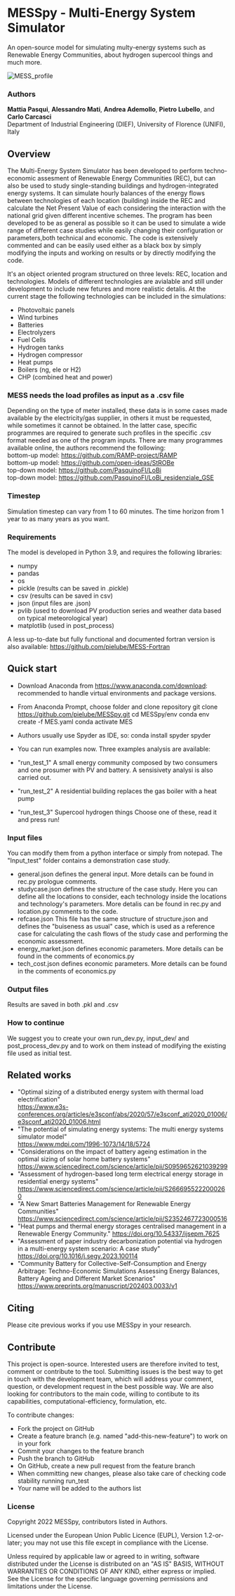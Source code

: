 # MESSpy - Multi-Energy System Simulator
An open-source model for simulating multy-energy systems such as Renewable Energy Communities, about hydrogen supercool things and much more.

![MESS_profile](https://github.com/pielube/MESSpy/assets/83342584/50ef84a3-302f-426c-b211-f953b5680db2)


### Authors
**Mattia Pasqui**, **Alessandro Mati**, **Andrea Ademollo**, **Pietro Lubello**,  and **Carlo Carcasci**\
Department of Industrial Engineering (DIEF), University of Florence (UNIFI), Italy

## Overview
The Multi-Energy System Simulator has been developed to perform techno-economic assesment of Renewable Energy Communities (REC), but can also be used to study single-standing buildings and hydrogen-integrated energy systems.
It can simulate hourly balances of the energy flows between technologies of each location (building) inside the REC and calculate the Net Present Value of each considering the interaction with the national grid given different incentive schemes. The program has been developed to be as general as possible so it can be used to simulate a wide range of different case studies while easily changing their configuration or parameters,both technical and economic.
The code is extensively commented and can be easily used either as a black box by simply modifying the inputs and working on results or by directly modifying the code.

It's an object oriented program structured on three levels: REC, location and technologies.
Models of different technologies are avialable and still under development to include new fetures and more realistic detalis. At the current stage the following technologies can be included in the simulations:
- Photovoltaic panels
- Wind turbines
- Batteries
- Electrolyzers
- Fuel Cells
- Hydrogen tanks
- Hydrogen compressor
- Heat pumps
- Boilers (ng, ele or H2)
- CHP (combined heat and power)

### MESS needs the load profiles as input as a .csv file
Depending on the type of meter installed, these data is in some cases made available by the electricity/gas supplier, in others it must be requested, while sometimes it cannot be obtained. In the latter case, specific programmes are required to generate such profiles in the specific .csv format needed as one of the program inputs. There are many programmes available online, the authors recommend the following:\
bottom-up model: https://github.com/RAMP-project/RAMP \
bottom-up model: https://github.com/open-ideas/StROBe \
top-down model: https://github.com/PasquinoFI/LoBi \
top-down model: https://github.com/PasquinoFI/LoBi_residenziale_GSE

### Timestep
Simulation timestep can vary from 1 to 60 minutes. The time horizon from 1 year to as many years as you want.

### Requirements
The model is developed in Python 3.9, and requires the following libraries:
- numpy
- pandas
- os
- pickle (results can be saved in .pickle)
- csv (results can be saved in csv)
- json (input files are .json)
- pvlib (used to download PV production series and weather data based on typical meteorological year)
- matplotlib (used in post_process)

A less up-to-date but fully functional and documented fortran version is also available:
https://github.com/pielube/MESS-Fortran

## Quick start
- Download Anaconda from https://www.anaconda.com/download: recommended to handle virtual environments and package versions.

- From Anaconda Prompt, choose folder and clone repository
	git clone https://github.com/pielube/MESSpy.git
	cd MESSpy/env
	conda env create -f MES.yaml
	conda activate MES
- Authors usually use Spyder as IDE, so:
	conda install spyder
	spyder

- You can run examples now. Three examples analysis are available:
- "run_test_1" A small energy community composed by two consumers and one prosumer with PV and battery. A sensisivety analysi is also carried out.
- "run_test_2" A residential building replaces the gas boiler with a heat pump
- "run_test_3" Supercool hydrogen things
Choose one of these, read it and press run!

### Input files
You can modify them from a python interface or simply from notepad. The "Input_test" folder contains a demonstration case study. 
- general.json defines the general input. More details can be found in rec.py prologue comments.
- studycase.json defines the structure of the case study. Here you can define all the locations to consider, each technology inside the locations and technology's parameters. More detalis can be found in rec.py and location.py comments to the code.
- refcase.json This file has the same structure of structure.json and defines the "buiseness as usual" case, which is used as a reference case for calculating the cash flows of the study case and performing the economic assessment.
- energy_market.json defines economic parameters. More details can be found in the comments of economics.py
- tech_cost.json defines economic parameters. More details can be found in the comments of economics.py

### Output files
Results are saved in both .pkl and .csv

### How to continue
We suggest you to create your own run_dev.py, input_dev/ and post_process_dev.py and to work on them instead of modifying the existing file used as initial test. 

## Related works
- "Optimal sizing of a distributed energy system with thermal load electrification"\
https://www.e3s-conferences.org/articles/e3sconf/abs/2020/57/e3sconf_ati2020_01006/e3sconf_ati2020_01006.html
- "The potential of simulating energy systems: The multi energy systems simulator model"\
https://www.mdpi.com/1996-1073/14/18/5724
- "Considerations on the impact of battery ageing estimation in the optimal sizing of solar home battery systems" https://www.sciencedirect.com/science/article/pii/S0959652621039299
- "Assessment of hydrogen-based long term electrical energy storage in residential energy systems"
https://www.sciencedirect.com/science/article/pii/S2666955222000260
- "A New Smart Batteries Management for Renewable Energy Communities"                                                   
https://www.sciencedirect.com/science/article/pii/S2352467723000516
- "Heat pumps and thermal energy storages centralised management in a Renewable Energy Community."
https://doi.org/10.54337/ijsepm.7625
- "Assessment of paper industry decarbonization potential via hydrogen in a multi-energy system scenario: A case study"
https://doi.org/10.1016/j.segy.2023.100114
- "Community Battery for Collective-Self-Consumption and Energy Arbitrage: Techno-Economic Simulations Assessing Energy Balances, Battery Ageing and Different Market Scenarios"
https://www.preprints.org/manuscript/202403.0033/v1

## Citing
Please cite previous works if you use MESSpy in your research.

## Contribute
This project is open-source. Interested users are therefore invited to test, comment or contribute to the tool. Submitting issues is the best way to get in touch with the development team, which will address your comment, question, or development request in the best possible way. We are also looking for contributors to the main code, willing to contibute to its capabilities, computational-efficiency, formulation, etc.

To contribute changes:

- Fork the project on GitHub
- Create a feature branch (e.g. named "add-this-new-feature") to work on in your fork
- Commit your changes to the feature branch
- Push the branch to GitHub
- On GitHub, create a new pull request from the feature branch
- When committing new changes, please also take care of checking code stability running run_test 
- Your name will be added to the authors list

### License
Copyright 2022 MESSpy, contributors listed in Authors.

Licensed under the European Union Public Licence (EUPL), Version 1.2-or-later; you may not use this file except in compliance with the License.

Unless required by applicable law or agreed to in writing, software distributed under the License is distributed on an "AS IS" BASIS, WITHOUT WARRANTIES OR CONDITIONS OF ANY KIND, either express or implied. See the License for the specific language governing permissions and limitations under the License.
